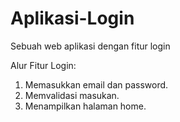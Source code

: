 # Aplikasi-Login
Sebuah web aplikasi dengan fitur login

Alur Fitur Login:
1. Memasukkan email dan password.
2. Memvalidasi masukan.
3. Menampilkan halaman home.

